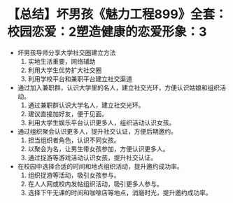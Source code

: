 # 【总结】坏男孩《魅力工程899》全套：校园恋爱：2塑造健康的恋爱形象：3

-   坏男孩导师分享大学社交圈建立方法
    1.  实地生活重要，网络辅助
    2.  利用大学生优势扩大社交圈
    3.  利用学校平台和兼职平台建立社交渠道
-   通过加入兼职群，认识大学里的名人，建立社交光环，方便认识姑娘和组织活动。
    1.  通过兼职群认识大学名人，建立社交光环。
    2.  建议直接加好友，便于见面。
    3.  利用大学生娱乐平台认识更多人，组织活动认识女孩。
-   通过组织聚会认识更多人，提升社交认证，方便后期邀约。
    1.  担当组织者角色，认识不同女孩。
    2.  以聚会为名，让男生带女孩参加，方便认识更多人。
    3.  通过捉游等游戏活动认识女孩，提升社交认证。
-   在校园中选择合适的时间和地点组织活动，提升邀约成功率。
    1.  组织捉游等活动，吸引女孩参与。
    2.  在人人网或校内发帖组织活动，吸引更多人参与。
    3.  选择下午无课的时间和咖啡店等地点，消磨时光，提升邀约成功率。